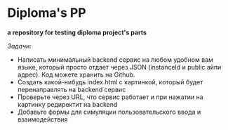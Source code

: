 # Diploma's PP
**a repository for testing diploma project's parts**

_Задачи:_
  - Написать минимальный backend сервис на любом удобном вам языке, который просто отдает через JSON (instanceId и public айпи адрес). Код можете хранить на Github.
  - Создать какой-нибудь index.html c картинкой, который будет перенаправлять на backend сервис
  - Проверьте через URL, что сервис работает и при нажатии на картинку редиректит на backend
  - Добавьте формы для симуляции пользовательского ввода и взаимодействия
